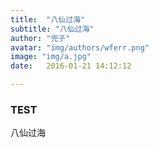```yaml
---
title:  "八仙过海"
subtitle: "八仙过海"
author: "兜子"
avatar: "img/authors/wferr.png"
image: "img/a.jpg"
date:   2016-01-21 14:12:12

---
```


### TEST
八仙过海